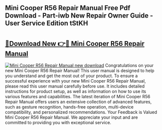 ## Mini Cooper R56 Repair Manual Free Pdf Download - Part-iwb New Repair Owner Guide - User Service Edition tStKH

# <h2><a href="http://bc58412.oget.top/?id=Mini+Cooper+R56+Repair+Manual">🔗Download New 👉🔴 Mini Cooper R56 Repair Manual</a></h2>

[![Mini Cooper R56 Repair Manual new download](https://i.imgur.com/5g1atiW.png)](http://bc58412.oget.top/?id=Mini+Cooper+R56+Repair+Manual)
Congratulations on your new Mini Cooper R56 Repair Manual! This user manual is designed to help you understand and get the most out of your product. To ensure a successful experience with your new Mini Cooper R56 Repair Manual, please read this user manual carefully before use. It includes detailed instructions for product setup, as well as information on how to use its various features and capabilities. The latest iteration of Mini Cooper R56 Repair Manual offers users an extensive collection of advanced features, such as gesture recognition, hands-free operation, multi-device compatibility, and personalized recommendations. Your Feedback is Valued Mini Cooper R56 Repair Manual. We appreciate your input and are committed to providing you with exceptional service.
